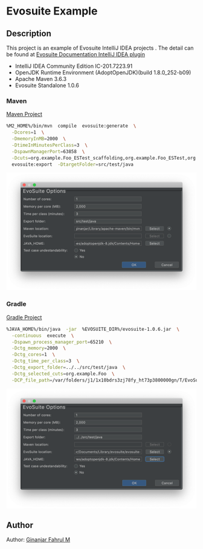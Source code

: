 # Evosuite Example

## Description

This project is an example of Evosuite IntelliJ IDEA projects . The detail can be found at [Evosuite Documentation IntelliJ IDEA plugin](http://www.evosuite.org/documentation/intellij-idea-plugin/)

+ IntelliJ IDEA Community Edition IC-201.7223.91
+ OpenJDK Runtime Environment (AdoptOpenJDK)(build 1.8.0_252-b09)
+ Apache Maven 3.6.3
+ Evosuite Standalone 1.0.6

### Maven

[Maven Project](https://github.com/ginanjarfm/evosuite-example/tree/master/EvosuiteMaven)

```bash
%M2_HOME%/bin/mvn  compile  evosuite:generate  \
  -Dcores=1  \
  -DmemoryInMB=2000  \
  -DtimeInMinutesPerClass=3  \
  -DspawnManagerPort=63858  \
  -Dcuts=org.example.Foo_ESTest_scaffolding,org.example.Foo_ESTest,org.example.Foo  \
  evosuite:export  -DtargetFolder=src/test/java
```

<img src="https://raw.githubusercontent.com/ginanjarfm/evosuite-example/master/media/maven-dialog.png"/>

### Gradle

[Gradle Project](https://github.com/ginanjarfm/evosuite-example/tree/master/EvosuiteGradle)

```bash
%JAVA_HOME%/bin/java  -jar  %EVOSUITE_DIR%/evosuite-1.0.6.jar  \
  -continuous  execute  \
  -Dspawn_process_manager_port=65210  \
  -Dctg_memory=2000  \
  -Dctg_cores=1  \
  -Dctg_time_per_class=3  \
  -Dctg_export_folder=../../src/test/java  \
  -Dctg_selected_cuts=org.example.Foo  \
  -DCP_file_path=/var/folders/j1/1x10bdrs3zj78fy_ht73p3800000gn/T/EvoSuite_ctg_classpath_file176106161814374871.txt
```

<img src="https://raw.githubusercontent.com/ginanjarfm/evosuite-example/master/media/gradle-dialog.png"/>

## Author

Author: [Ginanjar Fahrul M](https://www.upwork.com/freelancers/~015c944ce8d84e104c)
